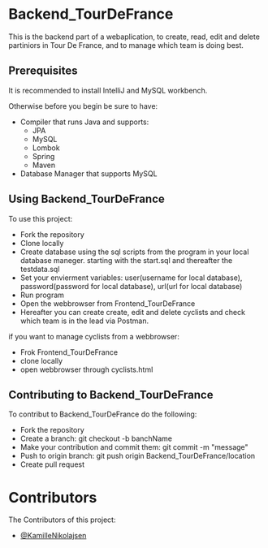 # Backend_TourDeFrance

This is the backend part of a webaplication, to create, read, edit and delete partiniors in Tour De France, and to manage which team is doing best.

## Prerequisites
It is recommended to install IntelliJ and MySQL workbench.

Otherwise before you begin be sure to have:
- Compiler that runs Java and supports:
    - JPA
    - MySQL
    - Lombok
    - Spring
    - Maven
- Database Manager that supports MySQL

## Using Backend_TourDeFrance 
To use this project:
- Fork the repository 
- Clone locally
- Create database using the sql scripts from the program in your local database maneger. starting with the start.sql and thereafter the testdata.sql
- Set your envierment variables: user(username for local database), password(password for local database), url(url for local database)
- Run program 
- Open the webbrowser from Frontend_TourDeFrance
- Hereafter you can create create, edit and delete cyclists and check which team is in the lead via Postman.

if you want to manage cyclists from a webbrowser:
- Frok Frontend_TourDeFrance
- clone locally
- open webbrowser through cyclists.html

## Contributing to Backend_TourDeFrance
To contribut to Backend_TourDeFrance do the following:
- Fork the repository
- Create a branch: git checkout -b banchName
- Make your contribution and commit them: git commit -m "message"
- Push to origin branch: git push origin Backend_TourDeFrance/location
- Create pull request

# Contributors
The Contributors of this project:

- [@KamilleNikolajsen](https://github.com/KamilleNikolajsen)
